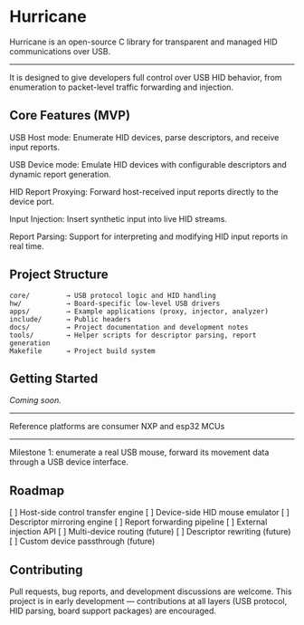 # Hurricane

Hurricane is an open-source C library for transparent and managed HID communications over USB.

---

It is designed to give developers full control over USB HID behavior, from enumeration to packet-level traffic forwarding and injection.

## Core Features (MVP)

USB Host mode: Enumerate HID devices, parse descriptors, and receive input reports.

USB Device mode: Emulate HID devices with configurable descriptors and dynamic report generation.

HID Report Proxying: Forward host-received input reports directly to the device port.

Input Injection: Insert synthetic input into live HID streams.

Report Parsing: Support for interpreting and modifying HID input reports in real time.

## Project Structure

```
core/         → USB protocol logic and HID handling
hw/           → Board-specific low-level USB drivers
apps/         → Example applications (proxy, injector, analyzer)
include/      → Public headers
docs/         → Project documentation and development notes
tools/        → Helper scripts for descriptor parsing, report generation
Makefile      → Project build system
```

## Getting Started

_Coming soon._

---

Reference platforms are consumer NXP and esp32 MCUs

---

Milestone 1: enumerate a real USB mouse, forward its movement data through a USB device interface.

## Roadmap
[ ] Host-side control transfer engine
[ ] Device-side HID mouse emulator
[ ] Descriptor mirroring engine
[ ] Report forwarding pipeline
[ ] External injection API
[ ] Multi-device routing (future)
[ ] Descriptor rewriting (future)
[ ] Custom device passthrough (future)

## Contributing
Pull requests, bug reports, and development discussions are welcome.
This project is in early development — contributions at all layers (USB protocol, HID parsing, board support packages) are encouraged.
